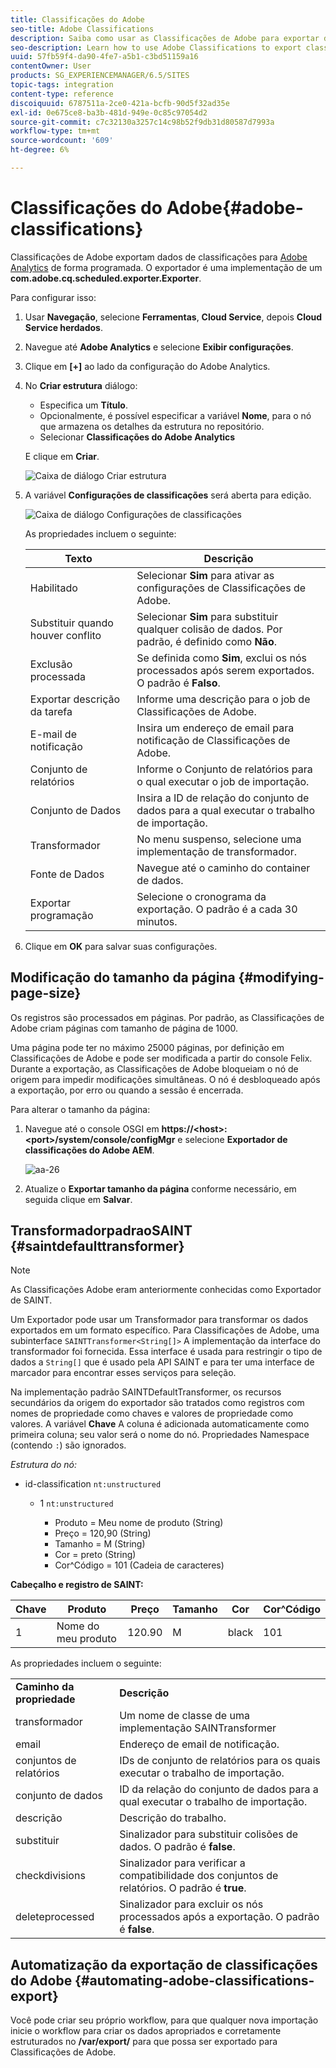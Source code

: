```yaml
---
title: Classificações do Adobe
seo-title: Adobe Classifications
description: Saiba como usar as Classificações de Adobe para exportar dados de classificações para o Adobe Analytics.
seo-description: Learn how to use Adobe Classifications to export classifications data to Adobe Analytics.
uuid: 57fb59f4-da90-4fe7-a5b1-c3bd51159a16
contentOwner: User
products: SG_EXPERIENCEMANAGER/6.5/SITES
topic-tags: integration
content-type: reference
discoiquuid: 6787511a-2ce0-421a-bcfb-90d5f32ad35e
exl-id: 0e675ce8-ba3b-481d-949e-0c85c97054d2
source-git-commit: c7c32130a3257c14c98b52f9db31d80587d7993a
workflow-type: tm+mt
source-wordcount: '609'
ht-degree: 6%

---
```


# Classificações do Adobe{#adobe-classifications}

Classificações de Adobe exportam dados de classificações para [Adobe Analytics](/help/sites-administering/adobeanalytics.md) de forma programada. O exportador é uma implementação de um **com.adobe.cq.scheduled.exporter.Exporter**.

Para configurar isso:

1. Usar **Navegação**, selecione **Ferramentas**, **Cloud Service**, depois **Cloud Service herdados**.
1. Navegue até **Adobe Analytics** e selecione **Exibir configurações**.
1. Clique em **[+]** ao lado da configuração do Adobe Analytics.

1. No **Criar estrutura** diálogo:

   * Especifica um **Título**.
   * Opcionalmente, é possível especificar a variável **Nome**, para o nó que armazena os detalhes da estrutura no repositório.
   * Selecionar **Classificações do Adobe Analytics**

   E clique em **Criar**.

   ![Caixa de diálogo Criar estrutura](assets/aa-25.png)

1. A variável **Configurações de classificações** será aberta para edição.

   ![Caixa de diálogo Configurações de classificações](assets/aa-classifications-settings.png)

   As propriedades incluem o seguinte:

   | **Texto** | **Descrição** |
   |---|---|
   | Habilitado | Selecionar **Sim** para ativar as configurações de Classificações de Adobe. |
   | Substituir quando houver conflito | Selecionar **Sim** para substituir qualquer colisão de dados. Por padrão, é definido como **Não**. |
   | Exclusão processada | Se definida como **Sim**, exclui os nós processados após serem exportados. O padrão é **Falso**. |
   | Exportar descrição da tarefa | Informe uma descrição para o job de Classificações de Adobe. |
   | E-mail de notificação | Insira um endereço de email para notificação de Classificações de Adobe. |
   | Conjunto de relatórios | Informe o Conjunto de relatórios para o qual executar o job de importação. |
   | Conjunto de Dados | Insira a ID de relação do conjunto de dados para a qual executar o trabalho de importação. |
   | Transformador | No menu suspenso, selecione uma implementação de transformador. |
   | Fonte de Dados | Navegue até o caminho do container de dados. |
   | Exportar programação | Selecione o cronograma da exportação. O padrão é a cada 30 minutos. |

1. Clique em **OK** para salvar suas configurações.

## Modificação do tamanho da página {#modifying-page-size}

Os registros são processados em páginas. Por padrão, as Classificações de Adobe criam páginas com tamanho de página de 1000.

Uma página pode ter no máximo 25000 páginas, por definição em Classificações de Adobe e pode ser modificada a partir do console Felix. Durante a exportação, as Classificações de Adobe bloqueiam o nó de origem para impedir modificações simultâneas. O nó é desbloqueado após a exportação, por erro ou quando a sessão é encerrada.

Para alterar o tamanho da página:

1. Navegue até o console OSGI em **https://&lt;host>:&lt;port>/system/console/configMgr** e selecione **Exportador de classificações do Adobe AEM**.

   ![aa-26](assets/aa-26.png)

1. Atualize o **Exportar tamanho da página** conforme necessário, em seguida clique em **Salvar**.

## TransformadorpadraoSAINT {#saintdefaulttransformer}

>[!NOTE]
>
>As Classificações Adobe eram anteriormente conhecidas como Exportador de SAINT.

Um Exportador pode usar um Transformador para transformar os dados exportados em um formato específico. Para Classificações de Adobe, uma subinterface `SAINTTransformer<String[]>` A implementação da interface do transformador foi fornecida. Essa interface é usada para restringir o tipo de dados a `String[]` que é usado pela API SAINT e para ter uma interface de marcador para encontrar esses serviços para seleção.

Na implementação padrão SAINTDefaultTransformer, os recursos secundários da origem do exportador são tratados como registros com nomes de propriedade como chaves e valores de propriedade como valores. A variável **Chave** A coluna é adicionada automaticamente como primeira coluna; seu valor será o nome do nó. Propriedades Namespace (contendo `:`) são ignorados.

*Estrutura do nó:*

* id-classification `nt:unstructured`

   * 1 `nt:unstructured`

      * Produto = Meu nome de produto (String)
      * Preço = 120,90 (String)
      * Tamanho = M (String)
      * Cor = preto (String)
      * Cor^Código = 101 (Cadeia de caracteres)

**Cabeçalho e registro de SAINT:**

| **Chave** | **Produto** | **Preço** | **Tamanho** | **Cor** | **Cor^Código** |
|---|---|---|---|---|---|
| 1 | Nome do meu produto | 120.90 | M | black | 101 |

As propriedades incluem o seguinte:

<table>
 <tbody>
  <tr>
   <td><strong>Caminho da propriedade</strong></td>
   <td><strong>Descrição</strong></td>
  </tr>
  <tr>
   <td>transformador</td>
   <td>Um nome de classe de uma implementação SAINTransformer</td>
  </tr>
  <tr>
   <td>email</td>
   <td>Endereço de email de notificação.</td>
  </tr>
  <tr>
   <td>conjuntos de relatórios</td>
   <td>IDs de conjunto de relatórios para os quais executar o trabalho de importação. </td>
  </tr>
  <tr>
   <td>conjunto de dados</td>
   <td>ID da relação do conjunto de dados para a qual executar o trabalho de importação. </td>
  </tr>
  <tr>
   <td>descrição</td>
   <td>Descrição do trabalho. <br /> </td>
  </tr>
  <tr>
   <td>substituir</td>
   <td>Sinalizador para substituir colisões de dados. O padrão é <strong>false</strong>.</td>
  </tr>
  <tr>
   <td>checkdivisions</td>
   <td>Sinalizador para verificar a compatibilidade dos conjuntos de relatórios. O padrão é <strong>true</strong>.</td>
  </tr>
  <tr>
   <td>deleteprocessed</td>
   <td>Sinalizador para excluir os nós processados após a exportação. O padrão é <strong>false</strong>.</td>
  </tr>
 </tbody>
</table>

## Automatização da exportação de classificações do Adobe {#automating-adobe-classifications-export}

Você pode criar seu próprio workflow, para que qualquer nova importação inicie o workflow para criar os dados apropriados e corretamente estruturados no **/var/export/** para que possa ser exportado para Classificações de Adobe.
